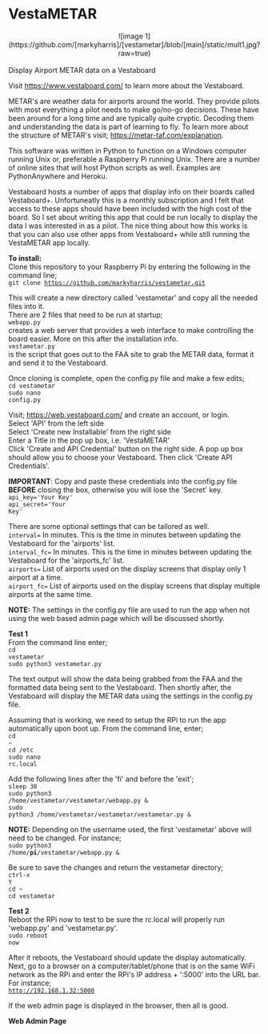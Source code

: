 # VestaMETAR
<center>![image 1](https://github.com/[markyharris]/[vestametar]/blob/[main]/static/mult1.jpg?raw=true) </center><br>
Display Airport METAR data on a Vestaboard

Visit https://www.vestaboard.com/ to learn more about the Vestaboard. 

METAR's are weather data for airports around the world. They provide pilots with most 
everything a pilot needs to make go/no-go decisions. These have been around for a long time
and are typically quite cryptic. Decoding them and understanding the data is part of learning to fly.
To learn more about the structure of METAR's visit; https://metar-taf.com/explanation.

This software was written in Python to function on a Windows computer running Unix or, preferable a Raspberry Pi running Unix. 
There are a number of online sites that will host Python scripts as well. Examples are PythonAnywhere and Heroku.

Vestaboard hosts a number of apps that display info on their boards called Vestaboard+. Unfortuneatly this is a monthly 
subscription and I felt that access to these apps should have been included with the high cost of the board. So I set about 
writing this app that could be run locally to display the data I was interested in as a pilot. The nice thing about how this works 
is that you can also use other apps from Vestaboard+ while still running the VestaMETAR app locally.

<b>To install:</b><br>
Clone this repository to your Raspberry Pi by entering the following in the command line;<br>
<code>git clone https://github.com/markyharris/vestametar.git</code><br>

This will create a new directory called 'vestametar' and copy all the needed files into it.<br>
There are 2 files that need to be run at startup;<br>
<code>webapp.py</code><br> creates a web server that provides a web interface to make controlling the board easier. More on this after the installation info.<br>
<code>vestametar.py</code><br> is the script that goes out to the FAA site to grab the METAR data, format it and send it to the Vestaboard.<br>

Once cloning is complete, open the config.py file and make a few edits;<br>
<code>cd vestametar</code><br>
<code>sudo nano config.py</code><br>

Visit; https://web.vestaboard.com/ and create an account, or login.<br>
Select 'API' from the left side<br>
Select 'Create new Installable' from the right side<br>
Enter a Title in the pop up box, i.e. 'VestaMETAR'<br>
Click 'Create and API Credential' button on the right side. A pop up box should allow you to choose your Vestaboard. Then click 'Create API Credentials'.<br>

<b>IMPORTANT</b>: Copy and paste these credentials into the config.py file <b>BEFORE</b> closing the box, otherwise you will lose the 'Secret' key.<br>
<code>api_key='Your Key'</code><br>
<code>api_secret='Your Key'</code><br>

There are some optional settings that can be tailored as well.<br>
<code>interval=</code> In minutes. This is the time in minutes between updating the Vestaboard for the 'airports' list.<br>
<code>interval_fc=</code> In minutes. This is the time in minutes between updating the Vestaboard for the 'airports_fc' list.<br>
<code>airports=</code> List of airports used on the display screens that display only 1 airport at a time.<br>
<code>airport_fc=</code> List of airports used on the display screens that display multiple airports at the same time.<br>

<b>NOTE:</b> The settings in the config.py file are used to run the app when not using the web based admin page which will be discussed shortly.<br>
 
<b>Test 1</b><br>
From the command line enter;<br>
<code>cd vestametar</code><br>
<code>sudo python3 vestametar.py</code><br>

The text output will show the data being grabbed from the FAA and the formatted data being sent to the Vestaboard. Then shortly after, the Vestaboard 
will display the METAR data using the settings in the config.py file.

Assuming that is working, we need to setup the RPi to run the app automatically upon boot up. From the command line, enter;<br>
<code>cd ~</code><br>
<code>cd /etc</code><br>
<code>sudo nano rc.local</code><br>

Add the following lines after the 'fi' and before the 'exit';<br>
<code>sleep 30</code><br>
<code>sudo python3 /home/vestametar/vestametar/webapp.py &</code><br>
<code>sudo python3 /home/vestametar/vestametar/vestametar.py &</code><br>

<b>NOTE:</b> Depending on the username used, the first 'vestametar' above will need to be changed. For instance;<br>
<code>sudo python3 /home/<b>pi</b>/vestametar/webapp.py &</code><br>

Be sure to save the changes and return the vestametar directory;<br>
<code>ctrl-x</code><br>
<code>Y</code><br>
<code>cd ~</code><br>
<code>cd vestametar</code><br>

<b>Test 2</b><br>
Reboot the RPi now to test to be sure the rc.local will properly run 'webapp.py' and 'vestametar.py'.<br>
<code>sudo reboot now</code><br>

After it reboots, the Vestaboard should update the display automatically.<br>
Next, go to a browser on a computer/tablet/phone that is on the same WiFi network as the RPi and enter the RPi's IP address + ':5000' into the URL bar. For instance;<br>
<code>http://192.168.1.32:5000</code><br>

If the web admin page is displayed in the browser, then all is good.<br>

<b>Web Admin Page</b><br>







